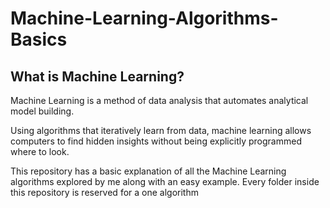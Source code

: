 # Machine-Learning-Algorithms-Basics

## What is Machine Learning?
Machine Learning is a method of data analysis that automates analytical model building.

Using algorithms that iteratively learn from data, machine learning allows computers to find hidden insights without being explicitly programmed where to look.

This repository has a basic explanation of all the Machine Learning algorithms explored by me along with an easy example. Every folder inside this repository is reserved for a one algorithm

